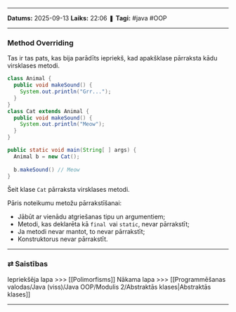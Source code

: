 ___

**Datums:** 2025-09-13
**Laiks:** 22:06
❚ **Tagi:** #java #OOP 

---
### Method Overriding

Tas ir tas pats, kas bija parādīts iepriekš, kad apakšklase pārraksta kādu virsklases metodi.

```java
class Animal {
  public void makeSound() {
    System.out.println("Grr...");
  }
}
class Cat extends Animal {
  public void makeSound() {
    System.out.println("Meow");
  }
}
```

```java
public static void main(String[ ] args) {
  Animal b = new Cat();
  
  b.makeSound() // Meow
}
```

Šeit klase `Cat` pārraksta virsklases metodi.

Pāris noteikumu metožu pārrakstīšanai:

- Jābūt ar vienādu atgriešanas tipu un argumentiem;
- Metodi, kas deklarēta kā `final `vai `static`, nevar pārrakstīt;
- Ja metodi nevar mantot, to nevar pārrakstīt;
- Konstruktorus nevar pārrakstīt.

---
### ⇄ Saistības

Iepriekšēja lapa >>> [[Polimorfisms]]
Nākama lapa >>> [[Programmēšanas valodas/Java (viss)/Java OOP/Modulis 2/Abstraktās klases|Abstraktās klases]]

---